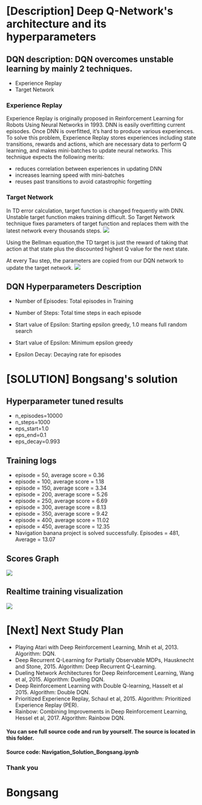 [image1]: https://cdn-images-1.medium.com/max/2000/1*Zplt-1wTWu_7BGmZCBFjbQ.png
[image2]: https://cdn-images-1.medium.com/max/2000/1*D9i0I2EO7LKL2aAb2HLfTg.png
[image3]: result/scores_graph.png
[image4]: result/navigation_solution_bongsang.gif


# [Description] Deep Q-Network's architecture and its hyperparameters

## DQN description: DQN overcomes unstable learning by mainly 2 techniques.
- Experience Replay
- Target Network

### Experience Replay
Experience Replay is originally proposed in Reinforcement Learning for Robots Using Neural Networks in 1993. DNN is easily overfitting current episodes. Once DNN is overfitted, it’s hard to produce various experiences. To solve this problem, Experience Replay stores experiences including state transitions, rewards and actions, which are necessary data to perform Q learning, and makes mini-batches to update neural networks. This technique expects the following merits:
- reduces correlation between experiences in updating DNN
- increases learning speed with mini-batches
- reuses past transitions to avoid catastrophic forgetting

### Target Network
In TD error calculation, target function is changed frequently with DNN. Unstable target function makes training difficult. So Target Network technique fixes parameters of target function and replaces them with the latest network every thousands steps.
![][image1]

Using the Bellman equation,the TD target is just the reward of taking that action at that state plus the discounted highest Q value for the next state.

At every Tau step, the parameters are copied from our DQN network to update the target network.
![][image2]


## DQN Hyperparameters Description
- Number of Episodes: Total episodes in Training

- Number of Steps: Total time steps in each episode

- Start value of Epsilon: Starting epsilon greedy, 1.0 means full random search

- Start value of Epsilon: Minimum epsilon greedy

- Epsilon Decay: Decaying rate for episodes


# [SOLUTION] Bongsang's solution
## Hyperparameter tuned results
- n_episodes=10000
- n_steps=1000
- eps_start=1.0
- eps_end=0.1
- eps_decay=0.993

## Training logs
- episode = 50, average score =  0.36
- episode = 100, average score =  1.18
- episode = 150, average score =  3.34
- episode = 200, average score =  5.26
- episode = 250, average score =  6.69
- episode = 300, average score =  8.13
- episode = 350, average score =  9.42
- episode = 400, average score =  11.02
- episode = 450, average score =  12.35
- Navigation banana project is solved successfully. Episodes = 481, Average =  13.07


## Scores Graph
![][image3]

## Realtime training visualization
![][image4]

# [Next] Next Study Plan
- Playing Atari with Deep Reinforcement Learning, Mnih et al, 2013. Algorithm: DQN.
- Deep Recurrent Q-Learning for Partially Observable MDPs, Hausknecht and Stone, 2015. Algorithm: Deep Recurrent Q-Learning.
- Dueling Network Architectures for Deep Reinforcement Learning, Wang et al, 2015. Algorithm: Dueling DQN.
- Deep Reinforcement Learning with Double Q-learning, Hasselt et al 2015. Algorithm: Double DQN.
- Prioritized Experience Replay, Schaul et al, 2015. Algorithm: Prioritized Experience Replay (PER).
- Rainbow: Combining Improvements in Deep Reinforcement Learning, Hessel et al, 2017. Algorithm: Rainbow DQN.


#### You can see full source code and run by yourself. The source is located in this folder.
#### Source code: Navigation_Solution_Bongsang.ipynb

### Thank you
# Bongsang